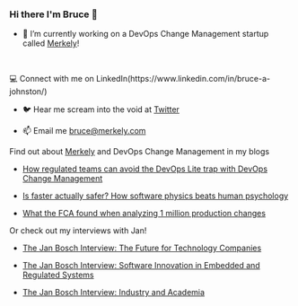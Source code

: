 ### Hi there I'm Bruce 👋

- 🔭 I’m currently working on a DevOps Change Management startup called [Merkely](https://www.merkely.com/)!
<p>&nbsp;</p>
   💻  Connect with me on LinkedIn(https://www.linkedin.com/in/bruce-a-johnston/)

-   🐦  Hear me scream into the void at [Twitter](https://twitter.com/Eoinel_)

-   📫  Email me <bruce@merkely.com>

Find out about [Merkely](https://www.merkely.com/) and DevOps Change Management in my blogs

-   [How regulated teams can avoid the DevOps Lite trap with DevOps Change Management](https://www.merkely.com/blog/how-to-avoid-the-devops-lite-trap-with-devops-change-management/)

-   [Is faster actually safer? How software physics beats human psychology](https://www.merkely.com/blog/is-faster-actually-safer-how-software-physics-beats-human-psychology./)

-   [What the FCA found when analyzing 1 million production changes](https://www.merkely.com/blog/what-the-fca-found-when-analysing-1-million-production-changes/)

Or check out my interviews with Jan!

-   [The Jan Bosch Interview: The Future for Technology Companies](https://www.merkely.com/blog/the-jan-bosch-interview-the-future-for-technology-companies/)

-   [The Jan Bosch Interview: Software Innovation in Embedded and Regulated Systems](https://www.merkely.com/blog/the-jan-bosch-interview-software-innovation-in-embedded-and-regulated-systems/)

-   [The Jan Bosch Interview: Industry and Academia](https://www.merkely.com/blog/jan-bosch-interview-industry-and-academia/)


